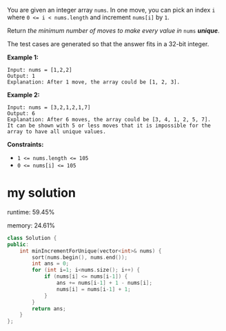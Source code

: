 You are given an integer array `nums`. In one move, you can pick an index `i` where `0 <= i < nums.length` and increment `nums[i]` by `1`.

Return *the minimum number of moves to make every value in* `nums` ***unique***.

The test cases are generated so that the answer fits in a 32-bit integer.

 

**Example 1:**

```
Input: nums = [1,2,2]
Output: 1
Explanation: After 1 move, the array could be [1, 2, 3].
```

**Example 2:**

```
Input: nums = [3,2,1,2,1,7]
Output: 6
Explanation: After 6 moves, the array could be [3, 4, 1, 2, 5, 7].
It can be shown with 5 or less moves that it is impossible for the array to have all unique values.
```

 

**Constraints:**

- `1 <= nums.length <= 105`
- `0 <= nums[i] <= 105`

# my solution

runtime: 59.45%

memory: 24.61%

```c++
class Solution {
public:
    int minIncrementForUnique(vector<int>& nums) {
        sort(nums.begin(), nums.end());
        int ans = 0;
        for (int i=1; i<nums.size(); i++) {
            if (nums[i] <= nums[i-1]) {
                ans += nums[i-1] + 1 - nums[i];
                nums[i] = nums[i-1] + 1;
            }
        }
        return ans;
    }
};
```

